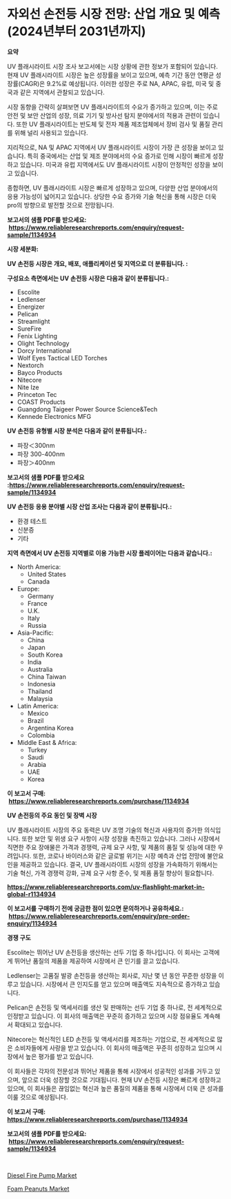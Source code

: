 <p><h1>자외선 손전등 시장 전망: 산업 개요 및 예측 (2024년부터 2031년까지)</h1></p><p><strong>요약</strong></p>
<p><p>UV 플래시라이트 시장 조사 보고서에는 시장 상황에 관한 정보가 포함되어 있습니다. 현재 UV 플래시라이트 시장은 높은 성장률을 보이고 있으며, 예측 기간 동안 연평균 성장률(CAGR)은 9.2%로 예상됩니다. 이러한 성장은 주로 NA, APAC, 유럽, 미국 및 중국과 같은 지역에서 관찰되고 있습니다.</p><p>시장 동향을 간략히 살펴보면 UV 플래시라이트의 수요가 증가하고 있으며, 이는 주로 안전 및 보안 산업의 성장, 의료 기기 및 방사선 탐지 분야에서의 적용과 관련이 있습니다. 또한 UV 플래시라이트는 반도체 및 전자 제품 제조업체에서 장비 검사 및 품질 관리를 위해 널리 사용되고 있습니다.</p><p>지리적으로, NA 및 APAC 지역에서 UV 플래시라이트 시장이 가장 큰 성장을 보이고 있습니다. 특히 중국에서는 산업 및 제조 분야에서의 수요 증가로 인해 시장이 빠르게 성장하고 있습니다. 미국과 유럽 지역에서도 UV 플래시라이트 시장이 안정적인 성장을 보이고 있습니다.</p><p>종합하면, UV 플래시라이트 시장은 빠르게 성장하고 있으며, 다양한 산업 분야에서의 응용 가능성이 넓어지고 있습니다. 상당한 수요 증가와 기술 혁신을 통해 시장은 더욱 pro의 방향으로 발전할 것으로 전망됩니다.</p></p>
<p><strong>보고서의 샘플 PDF를 받으세요: &nbsp;<a href="https://www.reliableresearchreports.com/enquiry/request-sample/1134934">https://www.reliableresearchreports.com/enquiry/request-sample/1134934</a></strong></p>
<p><strong>시장 세분화:</strong></p>
<p><strong> UV 손전등 시장은 개요, 배포, 애플리케이션 및 지역으로 더 분류됩니다. :</strong></p>
<p><strong>구성요소 측면에서는 UV 손전등 시장은 다음과 같이 분류됩니다.:</strong></p>
<p><ul><li>Escolite</li><li>Ledlenser</li><li>Energizer</li><li>Pelican</li><li>Streamlight</li><li>SureFire</li><li>Fenix Lighting</li><li>Olight Technology</li><li>Dorcy International</li><li>Wolf Eyes Tactical LED Torches</li><li>Nextorch</li><li>Bayco Products</li><li>Nitecore</li><li>Nite Ize</li><li>Princeton Tec</li><li>COAST Products</li><li>Guangdong Taigeer Power Source Science&Tech</li><li>Kennede Electronics MFG</li></ul></p>
<p><strong> UV 손전등 유형별 시장 분석은 다음과 같이 분류됩니다.:</strong></p>
<p><ul><li>파장＜300nm</li><li>파장 300-400nm</li><li>파장＞400nm</li></ul></p>
<p><strong>보고서의 샘플 PDF를 받으세요 :<a href="https://www.reliableresearchreports.com/enquiry/request-sample/1134934">https://www.reliableresearchreports.com/enquiry/request-sample/1134934</a></strong></p>
<p><strong> UV 손전등 응용 분야별 시장 산업 조사는 다음과 같이 분류됩니다.:</strong></p>
<p><ul><li>환경 테스트</li><li>신분증</li><li>기타</li></ul></p>
<p><strong>지역 측면에서 UV 손전등 지역별로 이용 가능한 시장 플레이어는 다음과 같습니다.:</strong></p>
<p><ul>
    <li>
        North America:
        <ul>
            <li>United States</li>
            <li>Canada</li>
        </ul>
    </li>
    <li>
        Europe:
        <ul>
            <li>Germany</li>
            <li>France</li>
            <li>U.K.</li>
            <li>Italy</li>
            <li>Russia</li>
        </ul>
    </li>
    <li>
        Asia-Pacific:
        <ul>
            <li>China</li>
            <li>Japan</li>
            <li>South Korea</li>
            <li>India</li>
            <li>Australia</li>
            <li>China Taiwan</li>
            <li>Indonesia</li>
            <li>Thailand</li>
            <li>Malaysia</li>
        </ul>
    </li>
    <li>
        Latin America:
        <ul>
            <li>Mexico</li>
            <li>Brazil</li>
            <li>Argentina Korea</li>
            <li>Colombia</li>
        </ul>
    </li>
    <li>
        Middle East & Africa:
        <ul>
            <li>Turkey</li>
            <li>Saudi</li>
            <li>Arabia</li>
            <li>UAE</li>
            <li>Korea</li>
        </ul>
    </li>
    </ul></p>
<p><strong>이 보고서 구매: &nbsp;<a href="https://www.reliableresearchreports.com/purchase/1134934">https://www.reliableresearchreports.com/purchase/1134934</a></strong></p>
<p><strong>UV 손전등의 주요 동인 및 장벽 시장</strong></p>
<p><p>UV 플래시라이트 시장의 주요 동력은 UV 조명 기술의 혁신과 사용자의 증가한 의식입니다. 또한 보안 및 위생 요구 사항이 시장 성장을 촉진하고 있습니다. 그러나 시장에서 직면한 주요 장애물은 가격과 경쟁력, 규제 요구 사항, 및 제품의 품질 및 성능에 대한 우려입니다. 또한, 코로나 바이러스와 같은 글로벌 위기는 시장 예측과 산업 전망에 불안요인을 제공하고 있습니다. 결국, UV 플래시라이트 시장의 성장을 가속화하기 위해서는 기술 혁신, 가격 경쟁력 강화, 규제 요구 사항 준수, 및 제품 품질 향상이 필요합니다.</p></p>
<p><strong><a href="https://www.reliableresearchreports.com/uv-flashlight-market-in-global-r1134934">https://www.reliableresearchreports.com/uv-flashlight-market-in-global-r1134934</a></strong></p>
<p><strong>이 보고서를 구매하기 전에 궁금한 점이 있으면 문의하거나 공유하세요.: &nbsp;<a href="https://www.reliableresearchreports.com/enquiry/pre-order-enquiry/1134934">https://www.reliableresearchreports.com/enquiry/pre-order-enquiry/1134934</a></strong></p>
<p><strong>경쟁 구도</strong></p>
<p><p>Escolite는 뛰어난 UV 손전등을 생산하는 선두 기업 중 하나입니다. 이 회사는 고객에게 뛰어난 품질의 제품을 제공하여 시장에서 큰 인기를 끌고 있습니다.</p><p>Ledlenser는 고품질 발광 손전등을 생산하는 회사로, 지난 몇 년 동안 꾸준한 성장을 이루고 있습니다. 시장에서 큰 인지도를 얻고 있으며 매출액도 지속적으로 증가하고 있습니다.</p><p>Pelican은 손전등 및 액세서리를 생산 및 판매하는 선두 기업 중 하나로, 전 세계적으로 인정받고 있습니다. 이 회사의 매출액은 꾸준히 증가하고 있으며 시장 점유율도 계속해서 확대되고 있습니다.</p><p>Nitecore는 혁신적인 LED 손전등 및 액세서리를 제조하는 기업으로, 전 세계적으로 많은 소비자들에게 사랑을 받고 있습니다. 이 회사의 매출액은 꾸준히 성장하고 있으며 시장에서 높은 평가를 받고 있습니다. </p><p>이 회사들은 각자의 전문성과 뛰어난 제품을 통해 시장에서 성공적인 성과를 거두고 있으며, 앞으로 더욱 성장할 것으로 기대됩니다. 현재 UV 손전등 시장은 빠르게 성장하고 있으며, 이 회사들은 끊임없는 혁신과 높은 품질의 제품을 통해 시장에서 더욱 큰 성과를 이룰 것으로 예상됩니다.</p></p>
<p><strong>이 보고서 구매: &nbsp; <a href="https://www.reliableresearchreports.com/purchase/1134934">https://www.reliableresearchreports.com/purchase/1134934</a></strong></p>
<p><strong>보고서의 샘플 PDF를 받으세요: &nbsp;<a href="https://www.reliableresearchreports.com/enquiry/request-sample/1134934">https://www.reliableresearchreports.com/enquiry/request-sample/1134934</a></strong><strong></strong></p>
<p>&nbsp;</p>
<p><p><a href="https://github.com/WillieWoodard/Market-Research-Report-List-4/blob/main/diesel-fire-pump-market.md">Diesel Fire Pump Market</a></p><p><a href="https://ivy-potential-64b.notion.site/Foam-Peanuts-Market-Focuses-on-Market-Share-Size-and-Projected-Forecast-Till-2031-4afb72cdb9954c7e9fa7264182d9acfc">Foam Peanuts Market</a></p></p>